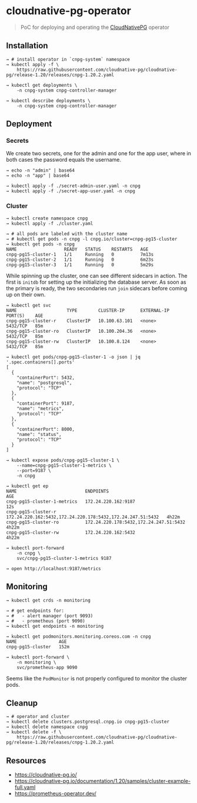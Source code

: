 # cloudnative-pg-operator

> PoC for deploying and operating the [CloudNativePG](https://cloudnative-pg.io/) operator

## Installation

```shell
→ # install operator in `cnpg-system` namespace
→ kubectl apply -f \
    https://raw.githubusercontent.com/cloudnative-pg/cloudnative-pg/release-1.20/releases/cnpg-1.20.2.yaml

→ kubectl get deployments \
    -n cnpg-system cnpg-controller-manager

→ kubectl describe deployments \
    -n cnpg-system cnpg-controller-manager
```

## Deployment

### Secrets

We create two secrets, one for the admin and one for the app user, where in both cases the password equals the username.

```shell
→ echo -n "admin" | base64
→ echo -n "app" | base64

→ kubectl apply -f ./secret-admin-user.yaml -n cnpg
→ kubectl apply -f ./secret-app-user.yaml -n cnpg
```

### Cluster

```shell
→ kubectl create namespace cnpg
→ kubectl apply -f ./cluster.yaml

→ # all pods are labeled with the cluster name
→ # kubectl get pods -n cnpg -l cnpg.io/cluster=cnpg-pg15-cluster
→ kubectl get pods -n cnpg
NAME                  READY   STATUS    RESTARTS   AGE
cnpg-pg15-cluster-1   1/1     Running   0          7m13s
cnpg-pg15-cluster-2   1/1     Running   0          6m23s
cnpg-pg15-cluster-3   1/1     Running   0          5m29s
```

While spinning up the cluster, one can see different sidecars in action. The first is `initdb` for setting up the initializing the database server. As soon as the primary is ready, the two secondaries run `join` sidecars before coming up on their own.

```shell
→ kubectl get svc
NAME                   TYPE        CLUSTER-IP      EXTERNAL-IP   PORT(S)    AGE
cnpg-pg15-cluster-r    ClusterIP   10.100.63.101   <none>        5432/TCP   85m
cnpg-pg15-cluster-ro   ClusterIP   10.100.204.36   <none>        5432/TCP   85m
cnpg-pg15-cluster-rw   ClusterIP   10.100.8.124    <none>        5432/TCP   85m

→ kubectl get pods/cnpg-pg15-cluster-1 -o json | jq '.spec.containers[].ports'
[
  {
    "containerPort": 5432,
    "name": "postgresql",
    "protocol": "TCP"
  },
  {
    "containerPort": 9187,
    "name": "metrics",
    "protocol": "TCP"
  },
  {
    "containerPort": 8000,
    "name": "status",
    "protocol": "TCP"
  }
]

→ kubectl expose pods/cnpg-pg15-cluster-1 \
    --name=cnpg-pg15-cluster-1-metrics \
    --port=9187 \
    -n cnpg

→ kubectl get ep
NAME                          ENDPOINTS                                                    AGE
cnpg-pg15-cluster-1-metrics   172.24.220.162:9187                                          12s
cnpg-pg15-cluster-r           172.24.220.162:5432,172.24.220.178:5432,172.24.247.51:5432   4h22m
cnpg-pg15-cluster-ro          172.24.220.178:5432,172.24.247.51:5432                       4h22m
cnpg-pg15-cluster-rw          172.24.220.162:5432                                          4h22m

→ kubectl port-forward
    -n cnpg \
    svc/cnpg-pg15-cluster-1-metrics 9187

→ open http://localhost:9187/metrics
```

## Monitoring

```shell
→ kubectl get crds -n monitoring

→ # get endpoints for:
→ #   - alert manager (port 9093)
→ #   - prometheus (port 9090)
→ kubectl get endpoints -n monitoring

→ kubectl get podmonitors.monitoring.coreos.com -n cnpg
NAME                AGE
cnpg-pg15-cluster   152m

→ kubectl port-forward \
    -n monitoring \
    svc/prometheus-app 9090
```

Seems like the `PodMonitor` is not properly configured to monitor the cluster pods.

## Cleanup

```shell
→ # operator and cluster
→ kubectl delete clusters.postgresql.cnpg.io cnpg-pg15-cluster
→ kubectl delete namespace cnpg
→ kubectl delete -f \
    https://raw.githubusercontent.com/cloudnative-pg/cloudnative-pg/release-1.20/releases/cnpg-1.20.2.yaml
```

## Resources

- <https://cloudnative-pg.io/>
- <https://cloudnative-pg.io/documentation/1.20/samples/cluster-example-full.yaml>
- <https://prometheus-operator.dev/>
